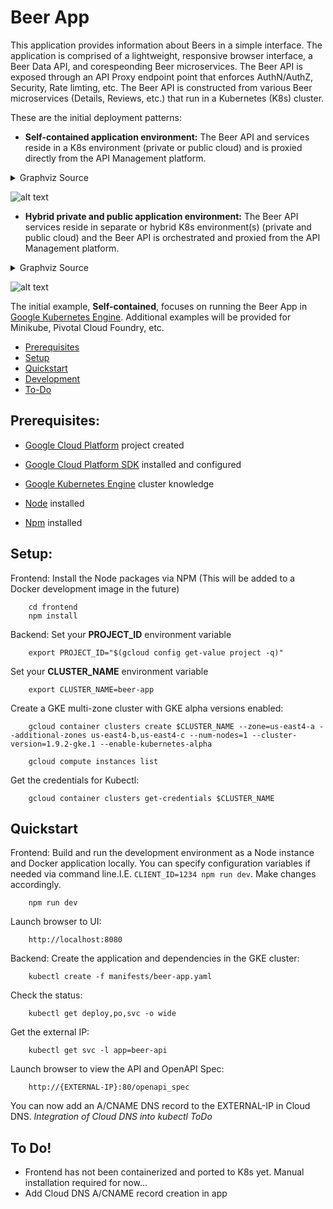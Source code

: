 # Beer App
This application provides information about Beers in a simple interface. The application is comprised of a lightweight, responsive browser interface, a Beer Data API, and corespeonding Beer microservices. The Beer API is exposed through an API Proxy endpoint point that enforces AuthN/AuthZ, Security, Rate limting, etc. The Beer API is constructed from various Beer microservices (Details, Reviews, etc.) that run in a Kubernetes (K8s) cluster. 

These are the initial deployment patterns:

* **Self-contained application environment:** The Beer API and services reside in a K8s environment (private or public cloud) and is proxied directly from the API Management platform.

<details>
  <summary>Graphviz Source</summary>
  <pre><code>
![alt text]('https://g.gravizo.com/svg?
  digraph G {
    rankdir=LR;
    edge [dir=both];
    {rank=same; idp, proxy};
    {rank=same; };

    subgraph cluster_ms {
      api; ms1; ms2; db1; db2;
      label="private/public";
    }

    client [label="client", shape=box];
    idp [label="identity"];
    proxy [label="proxy"];
    api [label="api"];
    ms1 [label="service"];
    ms2 [label="service"];
    db1  [label="data", shape=box];
    db2  [label="data", shape=box];

    spacing [label="", style=invisible];
    client -> proxy;
    proxy -> idp [style=dotted, dir=none];
    proxy -> api [style=dotted, dir=none];
    api -> ms1 [style=dotted, dir=none];
    api -> ms2 [style=dotted, dir=none];
    ms1 -> db1 [style=dotted, dir=none];
    ms2 -> db2 [style=dotted,  dir=none];
  })
  </pre></code>
</details>

![alt text](https://g.gravizo.com/svg?%20digraph%20G%20{%20rankdir=LR;%20edge%20[dir=both];%20{rank=same;%20idp,%20proxy};%20{rank=same;%20};%20subgraph%20cluster_ms%20{%20api;%20ms1;%20ms2;%20db1;%20db2;%20label=%22private/public%22;%20}%20client%20[label=%22client%22,%20shape=box];%20idp%20[label=%22identity%22];%20proxy%20[label=%22proxy%22];%20api%20[label=%22api%22];%20ms1%20[label=%22service%22];%20ms2%20[label=%22service%22];%20db1%20[label=%22data%22,%20shape=box];%20db2%20[label=%22data%22,%20shape=box];%20spacing%20[label=%22%22,%20style=invisible];%20client%20-%3E%20proxy;%20proxy%20-%3E%20idp%20[style=dotted,%20dir=none];%20proxy%20-%3E%20api%20[style=dotted,%20dir=none];%20api%20-%3E%20ms1%20[style=dotted,%20dir=none];%20api%20-%3E%20ms2%20[style=dotted,%20dir=none];%20ms1%20-%3E%20db1%20[style=dotted,%20dir=none];%20ms2%20-%3E%20db2%20[style=dotted,%20dir=none];%20})


* **Hybrid private and public application environment:** The Beer API services reside in separate or hybrid K8s environment(s) (private and public cloud) and the Beer API is orchestrated and proxied from the API Management platform.

<details>
  <summary>Graphviz Source</summary>
  <pre><code>
![alt text]('https://g.gravizo.com/svg?
  digraph G {
    rankdir=LR;
    edge [dir=both];
    {rank=same; idp, proxy};
    {rank=same; };

    subgraph cluster_ms1 {
      ms1; db1;
      label="public";
    }

    subgraph cluster_ms2 {
      ms2; db2;
      label="private";
    }

    client [label="client", shape=box];
    idp [label="identity"];
    proxy [label="proxy"];
    ms1 [label="service"];
    ms2 [label="service"];
    db1  [label="data", shape=box];
    db2  [label="data", shape=box];
 
    spacing [label="", style=invisible];
    client -> proxy;
    proxy -> idp [style=dotted, dir=none];
    proxy -> ms1 [style=dotted, dir=none];
    proxy -> ms2 [style=dotted, dir=none];
    ms1 -> db1 [style=dotted, dir=none];
    ms2 -> db2 [style=dotted,  dir=none];
  })
  </pre></code>
</details>

![alt text](https://g.gravizo.com/svg?%20digraph%20G%20{%20rankdir=LR;%20edge%20[dir=both];%20{rank=same;%20idp,%20proxy};%20{rank=same;%20};%20subgraph%20cluster_ms1%20{%20ms1;%20db1;%20label=%22public%22;%20}%20subgraph%20cluster_ms2%20{%20ms2;%20db2;%20label=%22private%22;%20}%20client%20[label=%22client%22,%20shape=box];%20idp%20[label=%22identity%22];%20proxy%20[label=%22proxy%22];%20ms1%20[label=%22service%22];%20ms2%20[label=%22service%22];%20db1%20[label=%22data%22,%20shape=box];%20db2%20[label=%22data%22,%20shape=box];%20spacing%20[label=%22%22,%20style=invisible];%20client%20-%3E%20proxy;%20proxy%20-%3E%20idp%20[style=dotted,%20dir=none];%20proxy%20-%3E%20ms1%20[style=dotted,%20dir=none];%20proxy%20-%3E%20ms2%20[style=dotted,%20dir=none];%20ms1%20-%3E%20db1%20[style=dotted,%20dir=none];%20ms2%20-%3E%20db2%20[style=dotted,%20dir=none];%20})


The initial example, **Self-contained**, focuses on running the Beer App in [Google Kubernetes Engine](https://cloud.google.com/kubernetes-engine/). Additional examples will be provided for Minikube, Pivotal Cloud Foundry, etc. 

* [Prerequisites](#prerequisites)
* [Setup](#setup)
* [Quickstart](#quickstart)
* [Development](DEVELOPMENT.md)
* [To-Do](#todo)


## <a name="prerequisites"></a>Prerequisites:
* [Google Cloud Platform](https://cloud.google.com/) project created
* [Google Cloud Platform SDK](https://cloud.google.com/sdk/) installed and configured
* [Google Kubernetes Engine](https://cloud.google.com/kubernetes-engine/) cluster knowledge

* [Node](https://nodejs.org/en/) installed
* [Npm](https://www.npmjs.com/) installed


## <a name="setup"></a>Setup:
Frontend:
Install the Node packages via NPM (This will be added to a Docker development image in the future)

        cd frontend
        npm install

Backend:
Set your **PROJECT_ID** environment variable

        export PROJECT_ID="$(gcloud config get-value project -q)"

Set your **CLUSTER_NAME** environment variable

        export CLUSTER_NAME=beer-app

Create a GKE multi-zone cluster with GKE alpha versions enabled:

        gcloud container clusters create $CLUSTER_NAME --zone=us-east4-a --additional-zones us-east4-b,us-east4-c --num-nodes=1 --cluster-version=1.9.2-gke.1 --enable-kubernetes-alpha

        gcloud compute instances list

Get the credentials for Kubectl:

        gcloud container clusters get-credentials $CLUSTER_NAME


## <a name="quickstart">Quickstart</a>
Frontend:
Build and run the development environment as a Node instance and Docker application locally. You can specify configuration variables if needed via command line.I.E. `CLIENT_ID=1234 npm run dev`. Make changes accordingly.

        npm run dev

Launch browser to UI:

        http://localhost:8080

Backend:
Create the application and dependencies in the GKE cluster:

        kubectl create -f manifests/beer-app.yaml

Check the status:

        kubectl get deploy,po,svc -o wide

Get the external IP:

        kubectl get svc -l app=beer-api

Launch browser to view the API and OpenAPI Spec:

        http://{EXTERNAL-IP}:80/openapi_spec

You can now add an A/CNAME DNS record to the EXTERNAL-IP in Cloud DNS. _Integration of Cloud DNS into kubectl ToDo_


## <a name="todo">To Do!</a>
* Frontend has not been containerized and ported to K8s yet. Manual installation required for now...
* Add Cloud DNS A/CNAME record creation in app 
